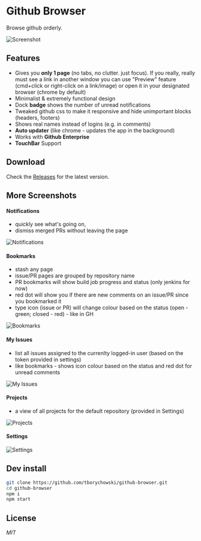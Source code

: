 # Github Browser
Browse github orderly.


![Screenshot](screens/0-screenshot.png)


## Features
- Gives you **only 1 page** (no tabs, no clutter. just focus). If you really, really must see a link in another window you can use "Preview" feature (cmd+click or right-click on a link/image) or open it in your designated browser (chrome by default)
- Minimalist & extremely functional design
- Dock **badge** shows the number of unread notifications
- Tweaked github css to make it responsive and hide unimportant blocks (headers, footers)
- Shows real names instead of logins (e.g. in comments)
- **Auto updater** (like chrome - updates the app in the background)
- Works with **Github Enterprise**
- **TouchBar** Support


## Download
Check the [Releases](https://github.com/tborychowski/github-browser/releases) for the latest version.


## More Screenshots

#### Notifications
- quickly see what's going on,
- dismiss merged PRs without leaving the page

![Notifications](screens/1-notifications.png)


#### Bookmarks
- stash any page
- issue/PR pages are grouped by repository name
- PR bookmarks will show build job progress and status (only jenkins for now)
- red dot will show you if there are new comments on an issue/PR since you bookmarked it
- type icon (issue or PR) will change colour based on the status (open - green; closed - red) - like in GH

![Bookmarks](screens/2-bookmarks.png)


#### My Issues
- list all issues assigned to the currenlty logged-in user (based on the token provided in settings)
- like bookmarks - shows icon colour based on the status and red dot for unread comments

![My Issues](screens/3-myissues.png)


#### Projects
- a view of all projects for the default repository (provided in Settings)

![Projects](screens/4-projects.png)

#### Settings
![Settings](screens/5-settings.png)


## Dev install
```sh
git clone https://github.com/tborychowski/github-browser.git
cd github-browser
npm i
npm start
```


## License
*MIT*
